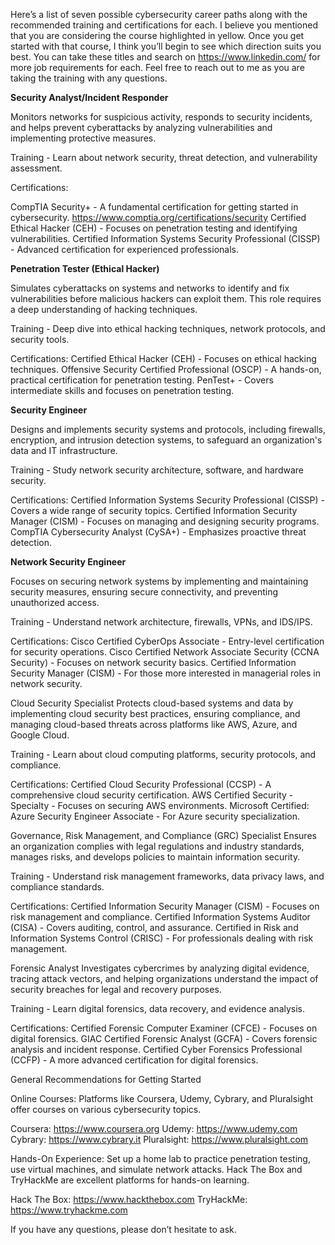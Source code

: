 Here’s a list of seven possible cybersecurity career paths along with the recommended training and certifications for each. I believe you mentioned that you are considering the course highlighted in yellow. Once you get started with that course, I think you’ll begin to see which direction suits you best. You can take these titles and search on https://www.linkedin.com/ for more job requirements for each. Feel free to reach out to me as you are taking the training with any questions.
 
**Security Analyst/Incident Responder**

Monitors networks for suspicious activity, responds to security incidents, and helps prevent cyberattacks by analyzing vulnerabilities and implementing protective measures.

Training - Learn about network security, threat detection, and vulnerability assessment.
 
Certifications:

CompTIA Security+ - A fundamental certification for getting started in cybersecurity. https://www.comptia.org/certifications/security
Certified Ethical Hacker (CEH) - Focuses on penetration testing and identifying vulnerabilities.
Certified Information Systems Security Professional (CISSP) - Advanced certification for experienced professionals.

**Penetration Tester (Ethical Hacker)**

Simulates cyberattacks on systems and networks to identify and fix vulnerabilities before malicious hackers can exploit them. This role requires a deep understanding of hacking techniques.
 
Training - Deep dive into ethical hacking techniques, network protocols, and security tools.
 
Certifications:
Certified Ethical Hacker (CEH) - Focuses on ethical hacking techniques.
Offensive Security Certified Professional (OSCP) - A hands-on, practical certification for penetration testing.
PenTest+ - Covers intermediate skills and focuses on penetration testing.

**Security Engineer**

Designs and implements security systems and protocols, including firewalls, encryption, and intrusion detection systems, to safeguard an organization's data and IT infrastructure.
 
Training - Study network security architecture, software, and hardware security.
 
Certifications:
Certified Information Systems Security Professional (CISSP) - Covers a wide range of security topics.
Certified Information Security Manager (CISM) - Focuses on managing and designing security programs.
CompTIA Cybersecurity Analyst (CySA+) - Emphasizes proactive threat detection.

**Network Security Engineer**

Focuses on securing network systems by implementing and maintaining security measures, ensuring secure connectivity, and preventing unauthorized access.

Training - Understand network architecture, firewalls, VPNs, and IDS/IPS.
 
Certifications:
Cisco Certified CyberOps Associate - Entry-level certification for security operations.
Cisco Certified Network Associate Security (CCNA Security) - Focuses on network security basics.
Certified Information Security Manager (CISM) - For those more interested in managerial roles in network security.

Cloud Security Specialist
Protects cloud-based systems and data by implementing cloud security best practices, ensuring compliance, and managing cloud-based threats across platforms like AWS, Azure, and Google Cloud.

Training - Learn about cloud computing platforms, security protocols, and compliance.
 
Certifications:
Certified Cloud Security Professional (CCSP) - A comprehensive cloud security certification.
AWS Certified Security - Specialty - Focuses on securing AWS environments.
Microsoft Certified: Azure Security Engineer Associate - For Azure security specialization.

Governance, Risk Management, and Compliance (GRC) Specialist
Ensures an organization complies with legal regulations and industry standards, manages risks, and develops policies to maintain information security.
 
Training - Understand risk management frameworks, data privacy laws, and compliance standards.
 
Certifications:
Certified Information Security Manager (CISM) - Focuses on risk management and compliance.
Certified Information Systems Auditor (CISA) - Covers auditing, control, and assurance.
Certified in Risk and Information Systems Control (CRISC) - For professionals dealing with risk management.

Forensic Analyst
Investigates cybercrimes by analyzing digital evidence, tracing attack vectors, and helping organizations understand the impact of security breaches for legal and recovery purposes.
 
Training - Learn digital forensics, data recovery, and evidence analysis.
 
Certifications:
Certified Forensic Computer Examiner (CFCE) - Focuses on digital forensics.
GIAC Certified Forensic Analyst (GCFA) - Covers forensic analysis and incident response.
Certified Cyber Forensics Professional (CCFP) - A more advanced certification for digital forensics.
 
 
General Recommendations for Getting Started
 
Online Courses: Platforms like Coursera, Udemy, Cybrary, and Pluralsight offer courses on various cybersecurity topics.

Coursera: https://www.coursera.org
Udemy: https://www.udemy.com
Cybrary: https://www.cybrary.it
Pluralsight: https://www.pluralsight.com

Hands-On Experience: Set up a home lab to practice penetration testing, use virtual machines, and simulate network attacks. Hack The Box and TryHackMe are excellent platforms for hands-on learning.
 
Hack The Box: https://www.hackthebox.com
TryHackMe: https://www.tryhackme.com

 
If you have any questions, please don’t hesitate to ask.
